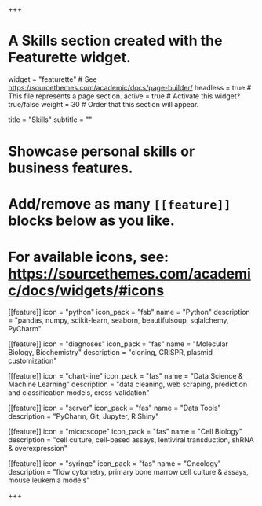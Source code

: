 +++
# A Skills section created with the Featurette widget.
widget = "featurette"  # See https://sourcethemes.com/academic/docs/page-builder/
headless = true  # This file represents a page section.
active = true  # Activate this widget? true/false
weight = 30 # Order that this section will appear.

title = "Skills"
subtitle = ""

# Showcase personal skills or business features.
# 
# Add/remove as many `[[feature]]` blocks below as you like.
# 
# For available icons, see: https://sourcethemes.com/academic/docs/widgets/#icons

[[feature]]
  icon = "python"
  icon_pack = "fab"
  name = "Python"
  description = "pandas, numpy, scikit-learn, seaborn, beautifulsoup, sqlalchemy, PyCharm"
  
[[feature]]
  icon = "diagnoses"
  icon_pack = "fas"
  name = "Molecular Biology, Biochemistry"
  description = "cloning, CRISPR, plasmid customization"  

[[feature]]
  icon = "chart-line"
  icon_pack = "fas"
  name = "Data Science & Machine Learning"
  description = "data cleaning, web scraping, prediction and classification models, cross-validation"

[[feature]]
  icon = "server"
  icon_pack = "fas"
  name = "Data Tools"
  description = "PyCharm, Git, Jupyter, R Shiny"

[[feature]]
  icon = "microscope"
  icon_pack = "fas"
  name = "Cell Biology"
  description = "cell culture, cell-based assays, lentiviral transduction, shRNA & overexpression"

[[feature]]
  icon = "syringe"
  icon_pack = "fas"
  name = "Oncology"
  description = "flow cytometry, primary bone marrow cell culture & assays, mouse leukemia models"

+++
